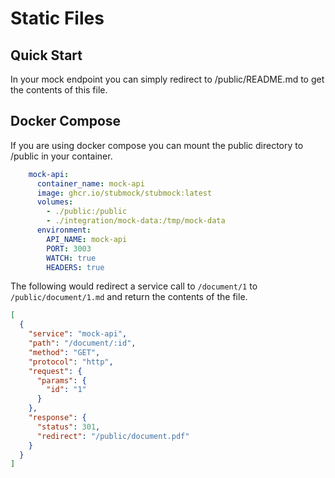 # Static Files
## Quick Start
In your mock endpoint you can simply redirect to /public/README.md to get the contents of this file.
## Docker Compose
If you are using docker compose you can mount the public directory to /public in your container.
```yaml
    mock-api:
      container_name: mock-api
      image: ghcr.io/stubmock/stubmock:latest
      volumes:
        - ./public:/public
        - ./integration/mock-data:/tmp/mock-data
      environment:
        API_NAME: mock-api
        PORT: 3003
        WATCH: true
        HEADERS: true
```

The following would redirect a service call to `/document/1` to `/public/document/1.md` and return the contents of the file.
```json
[
  {
    "service": "mock-api",
    "path": "/document/:id",
    "method": "GET",
    "protocol": "http",
    "request": {
      "params": {
        "id": "1"
      }
    },
    "response": {
      "status": 301,
      "redirect": "/public/document.pdf"
    }
  }
]
```
